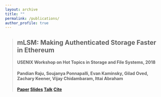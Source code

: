 ```yaml
---
layout: archive
title: ""
permalink: /publications/
author_profile: true
---
```


> ## mLSM: Making Authenticated Storage Faster in Ethereum
> #### USENIX Workshop on Hot Topics in Storage and File Systems, 2018
> #### Pandian Raju, Soujanya Ponnapalli, Evan Kaminsky, Gilad Oved, Zachary Keener, Vijay Chidambaram, Ittai Abraham
> #### [Paper](https://www.usenix.org/system/files/conference/hotstorage18/hotstorage18-paper-raju.pdf) [Slides](https://www.usenix.org/sites/default/files/conference/protected-files/hotstorage18_slides_ponnapalli.pdf) [Talk](https://www.usenix.org/conference/hotstorage18/presentation/raju) [Cite](https://scholar.googleusercontent.com/scholar.bib?q=info:imkOnqoy8c8J:scholar.google.com/&output=citation&scisdr=ClH3o1MhEI76xtw54Y4:AFWwaeYAAAAAZm0_-Y7FRkgez1ru9sbkHHQxSNw&scisig=AFWwaeYAAAAAZm0_-b-V0YFMKcAnmWGp3zE9qbM&scisf=4&ct=citation&cd=-1&hl=en)

<!-- {% if author.googlescholar %}
  You can also find my articles on <u><a href="{{author.googlescholar}}">my Google Scholar profile</a>.</u>
{% endif %}

{% include base_path %}

{% for post in site.publications reversed %}
  {% include archive-single.html %}
{% endfor %} -->
